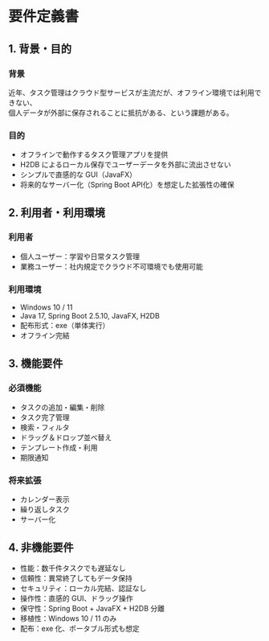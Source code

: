 # 要件定義書

## 1. 背景・目的
### 背景
近年、タスク管理はクラウド型サービスが主流だが、オフライン環境では利用できない、  
個人データが外部に保存されることに抵抗がある、という課題がある。  

### 目的
- オフラインで動作するタスク管理アプリを提供  
- H2DB によるローカル保存でユーザーデータを外部に流出させない  
- シンプルで直感的な GUI（JavaFX）  
- 将来的なサーバー化（Spring Boot API化）を想定した拡張性の確保  

## 2. 利用者・利用環境
### 利用者
- 個人ユーザー：学習や日常タスク管理  
- 業務ユーザー：社内規定でクラウド不可環境でも使用可能  

### 利用環境
- Windows 10 / 11  
- Java 17, Spring Boot 2.5.10, JavaFX, H2DB  
- 配布形式：exe（単体実行）  
- オフライン完結  

## 3. 機能要件
### 必須機能
- タスクの追加・編集・削除  
- タスク完了管理  
- 検索・フィルタ  
- ドラッグ＆ドロップ並べ替え  
- テンプレート作成・利用  
- 期限通知  

### 将来拡張
- カレンダー表示  
- 繰り返しタスク  
- サーバー化  

## 4. 非機能要件
- 性能：数千件タスクでも遅延なし  
- 信頼性：異常終了してもデータ保持  
- セキュリティ：ローカル完結、認証なし  
- 操作性：直感的 GUI、ドラッグ操作  
- 保守性：Spring Boot + JavaFX + H2DB 分離  
- 移植性：Windows 10 / 11 のみ  
- 配布：exe 化、ポータブル形式も想定
